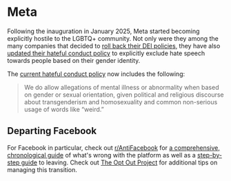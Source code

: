 # Meta
Following the inauguration in January 2025, Meta started becoming explicitly hostile to the LGBTQ+ community. Not only were they among the many companies that decided to [roll back their DEI policies](https://www.axios.com/2025/01/10/meta-dei-memo-employees-programs), they have also [updated their hateful conduct policy](https://www.reddit.com/r/MtF/comments/1hyrrb1/remember_meta_said_theyd_update_their_guidelines/) to explicitly exclude hate speech towards people based on their gender identity.

The [current hateful conduct policy](https://transparency.meta.com/en-us/policies/community-standards/hateful-conduct/) now includes the following:

> We do allow allegations of mental illness or abnormality when based on gender or sexual orientation, given political and religious discourse about transgenderism and homosexuality and common non-serious usage of words like “weird.”

## Departing Facebook
For Facebook in particular, check out [r/AntiFacebook](https://www.reddit.com/r/AntiFacebook/) for [a comprehensive, chronological guide](https://np.reddit.com/r/AntiFacebook/wiki/timeline) of what's wrong with the platform as well as a [step-by-step guide](https://np.reddit.com/r/AntiFacebook/wiki/guide) to leaving. Check out [The Opt Out Project](https://www.optoutproject.net/) for additional tips on managing this transition.
